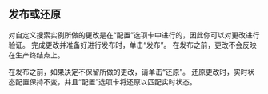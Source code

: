 ## <a name="publish-or-revert"></a>发布或还原
对自定义搜索实例所做的更改是在“配置”选项卡中进行的，因此你可以对更改进行验证。 完成更改并准备好进行发布时，单击“发布”。 在发布之前，更改不会反映在生产终结点上。

在发布之前，如果决定不保留所做的更改，请单击“还原”。 还原更改时，实时状态配置保持不变，并且“配置”选项卡将还原以匹配实时状态。
